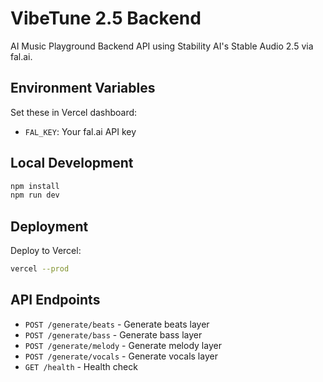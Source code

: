 # VibeTune 2.5 Backend

AI Music Playground Backend API using Stability AI's Stable Audio 2.5 via fal.ai.

## Environment Variables

Set these in Vercel dashboard:

- `FAL_KEY`: Your fal.ai API key

## Local Development

```bash
npm install
npm run dev
```

## Deployment

Deploy to Vercel:

```bash
vercel --prod
```

## API Endpoints

- `POST /generate/beats` - Generate beats layer
- `POST /generate/bass` - Generate bass layer  
- `POST /generate/melody` - Generate melody layer
- `POST /generate/vocals` - Generate vocals layer
- `GET /health` - Health check
